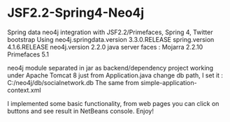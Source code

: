 # JSF2.2-Spring4-Neo4j
Spring data neo4j integration with JSF2.2/Primefaces, Spring 4, Twitter bootstrap
Using
neo4j.springdata.version 3.3.0.RELEASE
spring.version 4.1.6.RELEASE
neo4j.version 2.2.0
java server faces : Mojarra 2.2.10
Primefaces 5.1

neo4j module separated in jar as backend/dependency
project working under Apache Tomcat 8
just from Application.java change db path, I set it : C:/neo4j/db/socialnetwork.db
The same from simple-application-context.xml

I implemented some basic functionality, from web pages you can click on buttons and see result in NetBeans console.
Enjoy!

